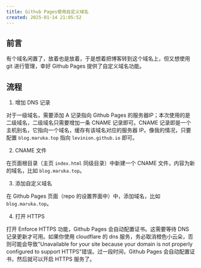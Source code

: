 ```yaml
---
title: Github Pages使用自定义域名
created: 2025-01-14 21:05:52
---
```


## 前言

有个域名闲置了，放着也是放着，于是想着把博客转到这个域名上，但又想使用 git 进行管理，幸好 Github Pages 提供了自定义域名功能。

## 流程

1. 增加 DNS 记录

对于一级域名，需要添加 A 记录指向 Github Pages 的服务器IP；本次使用的是二级域名，二级域名只需要增加一条 CNAME 记录即可。CNAME 记录即是一个主机别名，它指向一个域名，缓存有该域名对应的服务器 IP。像我的情况，只要配置 `blog.maruka.top` 指向 `levinion.github.io` 即可。

2. CNAME 文件

在页面根目录（主页 `index.html` 同级目录）中新建一个 CNAME 文件，内容为新的域名，比如 `blog.maruka.top`。

3. 添加自定义域名

在 Github Pages 页面（repo 的设置界面中）中，添加域名，比如 `blog.maruka.top`。

4. 打开 HTTPS

打开 Enforce HTTPS 功能，Github Pages 会自动配置证书。这需要等待 DNS 记录更新才可用。如果你使用 cloudflare 的 dns 服务，务必取消橙色小云朵，否则可能会导致"Unavailable for your site because your domain is not properly configured to support HTTPS"错误。过一段时间，Github Pages 会自动配置证书，然后就可以开启 HTTPS 服务了。

